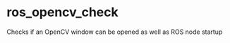 ros_opencv_check
================

Checks if an OpenCV window can be opened as well as ROS node startup
